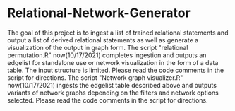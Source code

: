# Relational-Network-Generator
The goal of this project is to ingest a list of trained relational statements and output a list of derived relational statements as well as generate a visualization of the output in graph form.
The script "relational permutation.R" now(10/17/2021) completes ingestion and outputs an edgelist for standalone use or network visualization in the form of a data table.  The input structure is limited.  Please read the code comments in the script for directions.
The script "Network graph visualizer.R" now(10/17/2021) ingests the edgelist table described above and outputs variants of network graphs depending on the filters and network options selected.  Please read the code comments in the script for directions.
